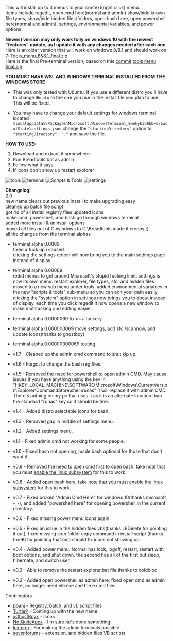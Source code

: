 This will install up to 3 menus to your context(right click) menu.  
Items include regedit, open cmd here(normal and admin) show/hide known file types, show/hide hidden files/folders, open bash here, open powershell here(normal and admin), settings, environmental variables, and power options.


**Newest version may only work fully on windows 10 with the newest "features" update, as I update it with any changes needed after each one.**
Here is an older version that will work on windows 8/8.1 and should work on 7: [Tools_menu_8&8.1_final.zip](https://github.com/pbanj/tools-menu/blob/master/Tools_Menu_8%268.1_final.zip)  
Here is the final Pre-terminal version, based on this [commit](https://github.com/pbanj/tools-menu/commit/465fc305d9d5842e294f1111b449ea1c0d6a9841) [tools menu final.zip](https://github.com/pbanj/tools-menu/blob/master/tools%20menu%20final.zip)  


**YOU MUST HAVE WSL AND WINDOWS TERMINAL INSTALLED FROM THE WINDOWS STORE**
- This was only tested with Ubuntu. If you use a different distro you'll have to change `Ubuntu` to the one you use in the install file you plan to use. This will be fixed.

- You may have to change your default settings for windows terminal located `%localappdata%\Packages\Microsoft.WindowsTerminal_8wekyb3d8bbwe\LocalState\settings.json`
change the `"startingDirectory"` option to `"startingDirectory": "."` and save the file.



**HOW TO USE:**
1. Download and extract it somewhere
2. Run Breadtools.bat as admin
3. Follow what it says
4. If icons don't show up restart explorer

![tools](https://user-images.githubusercontent.com/17306233/217143500-894d1eeb-35d9-499b-b2bd-506ddd8fd8f2.png) 
![terminal](https://user-images.githubusercontent.com/17306233/217143553-37c5ab74-6575-400e-be0f-bb09439d0a87.png)
![Scripts & Tools](https://user-images.githubusercontent.com/17306233/217143596-266e5a3e-3697-44a3-80f2-aed7fb902e9d.png)
![settings](https://user-images.githubusercontent.com/17306233/217143455-f4173807-e14a-4ce7-9a55-df373ff9347c.png)  


**Changelog:**  
2.0   
new name
clears out previous install to make upgrading easy  
cleaned up batch file script  
got rid of all install registry files
updated icons  
make cmd, powershell, and bash go through windows terminal  
added more install & uninstall options  
moved all files out of C:\windows to C:\Breadtools
made it creepy ;)  
all the changes from the terminal alphas  

- terminal alpha 0.0069  
fixed a fuck up i caused   
clicking the settings option will now bring you to the main settings page instead of display   

- terminal alpha 0.00069   
redid menus to get around Microsoft's stupid fucking limit.
settings is now its own menu.
restart explorer, file types, sfc, and hidden files moved to a new sub menu under tools.
added environmental variables in the new "scripts & tools" sub-menu so you can edit your path easily.
clicking the "system" option in settings now brings you to about instead of display.
each time you click regedit it now opens a new window to make multitasking and editing easier.  

- terminal alpha 0.0000069 fix n++ fuckery
   
- terminal alpha 0.000000069 move settings, add sfc /scannow, and update icons(thanks to ghostboy)  

- terminal alpha 0.00000000069 testing  

- v1.7 - Cleaned up the admin cmd command to shut kip up.

- v1.6 - Forgot to change the bash reg files.

- v1.5 - Removed the need for powershell to open admin CMD. May cause issues if you have anything using the key in "HKEY_LOCAL_MACHINE\SOFTWARE\Microsoft\Windows\CurrentVersion\Explorer\CommandStore\shell\runas" it will replace it with admin CMD. There's nothing on my pc that uses it as it is an alternate location than the standard "runas" key so it should be fine.

- v1.4 - Added distro selectable icons for bash.

- v1.3 - Removed gap in middle of settings menu.

- v1.2 - Added settings menu.

- v1.1 - Fixed admin cmd not working for some people.

- v1.0 - Fixed bash not opening, made bash optional for those that don't want it.

- v0.9 - Removed the need to open cmd first to open bash. take note that you must [enable the linux subsystem](https://msdn.microsoft.com/en-us/commandline/wsl/install_guide) for this to work.

- v0.8 - Added open bash here. take note that you must [enable the linux subsystem](https://msdn.microsoft.com/en-us/commandline/wsl/install_guide) for this to work.

- v0.7 - Fixed broken "Admin Cmd Here" for windows 10(thanks microsoft -_-), and added  "powershell here" for opening powershell in the current directory.

- v0.6 - Fixed missing power menu icons again.

- v0.5 - Fixed an issue in the hidden files vbs(thanks LEDelete for pointing it out), fixed missing icon folder copy command in install script (thanks trm96 for pointing that out) should fix icons not showing up.

- v0.4 - Added power menu. Normal has lock, logoff, restart, restart with boot options, and shut down. the second has all of the first but sleep, hibernate, and switch user.

- v0.3 - Able to remove the restart explorer.bat file thanks to coldbloc

- v0.2 - Added open powershell as admin here, fixed open cmd as admin here, no longer need ele.exe and the e.cmd files.



Contributors  
- [pbanj](https://github.com/pbanj) - Registry, batch, and vb script files
- [TurtleP](https://github.com/TurtleP) - Coming up with the new name  
- [xGhostBoyx](https://github.com/xGhostBoyx) - Icons  
- [NotQuiteApex](https://github.com/NotQuiteApex) - I'm sure he's done something  
- [lexterm](https://github.com/lextm/windowsterminal-shell) - For making the admin terminals possible  
- [sevenforums](https://sevenforums.com) - extension, and hidden files VB scripts
